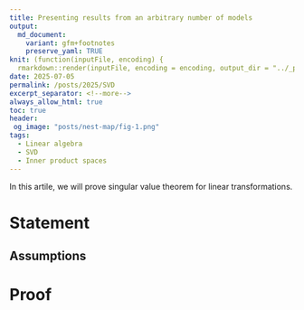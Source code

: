 ```yaml
---
title: Presenting results from an arbitrary number of models
output:
  md_document:
    variant: gfm+footnotes
    preserve_yaml: TRUE
knit: (function(inputFile, encoding) {
  rmarkdown::render(inputFile, encoding = encoding, output_dir = "../_posts") })
date: 2025-07-05
permalink: /posts/2025/SVD
excerpt_separator: <!--more-->
always_allow_html: true
toc: true
header:
 og_image: "posts/nest-map/fig-1.png"
tags:
  - Linear algebra
  - SVD
  - Inner product spaces
---
```


In this artile, we will prove singular value
theorem for linear transformations.

<!--more-->

# Statement

## Assumptions

# Proof
